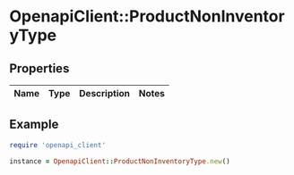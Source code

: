 # OpenapiClient::ProductNonInventoryType

## Properties

| Name | Type | Description | Notes |
| ---- | ---- | ----------- | ----- |

## Example

```ruby
require 'openapi_client'

instance = OpenapiClient::ProductNonInventoryType.new()
```

